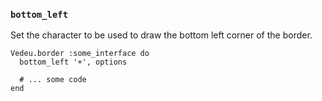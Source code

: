 ### `bottom_left`

Set the character to be used to draw the bottom left corner of the
border.

    Vedeu.border :some_interface do
      bottom_left '+', options

      # ... some code
    end
